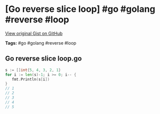 # [Go reverse slice loop] #go #golang #reverse #loop

[View original Gist on GitHub](https://gist.github.com/Integralist/525f7cf4683e67fc90f1e2b7a917cbfe)

**Tags:** #go #golang #reverse #loop

## Go reverse slice loop.go

```go
s := []int{5, 4, 3, 2, 1}
for i := len(s)-1; i >= 0; i-- {
   fmt.Println(s[i])
}
// 1
// 2
// 3
// 4
// 5
```

